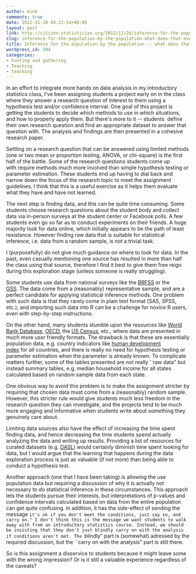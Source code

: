 ```yaml
---
author: mine
comments: true
date: 2012-11-20 04:22:54+00:00
layout: post
link: http://citizen-statistician.org/2012/11/20/inference-for-the-population-by-the-population-what-does-that-even-mean/
slug: inference-for-the-population-by-the-population-what-does-that-even-mean
title: Inference for the population by the population -- what does that even mean?
wordpress_id: 204
categories:
- hunting and gathering
- Teaching
- teaching
---
```


In an effort to integrate more hands on data analysis in my introductory statistics class, I've been assigning students a project early on in the class where they answer a research question of interest to them using a hypothesis test and/or confidence interval. One goal of this project is getting the students to decide which methods to use in which situations, and how to properly apply them. But there's more to it -- students  define their own research question and find an appropriate dataset to answer that question with. The analysis and findings are then presented in a cohesive research paper.

Settling on a research question that can be answered using limited methods (one or two mean or proportion testing, ANOVA, or chi-square) is the first half of the battle. Some of the research questions students come up with require methods much more involved than simple hypothesis testing or parameter estimation. These students end up having to dial back and narrow down the focus of the research topic to meet the assignment guidelines. I think that this is a useful exercise as it helps them evaluate what they have and have not learned.

The next step is finding data, and this can be quite time consuming. Some students choose research questions about the student body and collect data via in-person surveys at the student center or Facebook polls. A few students even go so far as to conduct experiments on their friends. A huge majority look for data online, which initially appears to be the path of least resistance. However finding raw data that is suitable for statistical inference, i.e. data from a random sample, is not a trivial task.

I (purposefully) do not give much guidance on where to look for data. In the past, even casually mentioning one source has resulted in more than half the class using that source, therefore I find it best to give them free reign during this exploration stage (unless someone is really struggling).

Some students use data from national surveys like the [BRFSS](http://www.cdc.gov/brfss/technical_infodata/surveydata.htm) or the [GSS](http://www3.norc.org/GSS+Website/Download/). The data come from a (reasonably) representative sample, and are a perfect candidate for applying statistical inference methods. One problem with such data is that they rarely come in plain text format (SAS, SPSS, etc.), and importing such data into R can be a challenge for novice R users, even with step-by-step instructions.

On the other hand, many students stumble upon the resources like [World Bank Database](http://data.worldbank.org/indicator), [OECD](http://www.oecd.org/statistics/), the [US Census](http://factfinder2.census.gov/faces/nav/jsf/pages/index.xhtml), etc., where data are presented in much more user friendly formats. The drawback is that these are essentially population data, e.g. country indicators like [human development index](http://hdr.undp.org/en/media/HDR_2011_EN_Tables.pdf) for _all_ countries, and there is really no need for hypothesis testing or parameter estimation when the parameter is already known. To complicate matters further, some of the tables presented are not really ``raw data" but instead summary tables, e.g. median household income for all states calculated based on random sample data from each state.

One obvious way to avoid this problem is to make the assignment stricter by requiring that chosen data must come from a (reasonably) random sample. However, this stricter rule would give students much less freedom in the research question they can investigate, and the projects tend to be much more engaging and informative when students write about something they genuinely care about.

Limiting data sources also have the effect of increasing the time spent finding data, and hence decreasing the time students spend actually analyzing the data and writing up results. Providing a list of resources for curated datasets (e.g. [DASL](http://lib.stat.cmu.edu/DASL/)) would certainly diminish time spent looking for data, but I would argue that the learning that happens during the data exploration process is just as valuable (if not more) than being able to conduct a hypothesis test.

Another approach (one that I have been taking) is allowing the use population data but requiring a discussion of why it is actually not necessary to do statistical inference in these circumstances. This approach lets the students pursue their interests, but interpretations of p-values and confidence intervals calculated based on data from the entire population can get quite confusing. In addition, it has the side-effect of sending the message ``it's ok if you don't meet the conditions, just say so, and carry on." I don't think this is the message we want students to walk away with from an introductory statistics course. Instead, we should be insisting that they don't just blindly carry on with the analysis if conditions aren't met. The ``blindly" part is (somewhat) adressed by the required discussion, but the ``carry on with the analysis" part is still there.

So is this assignment a disservice to students because it might leave some with the wrong impression? Or is it still a valuable experience regardless of the caveats?
